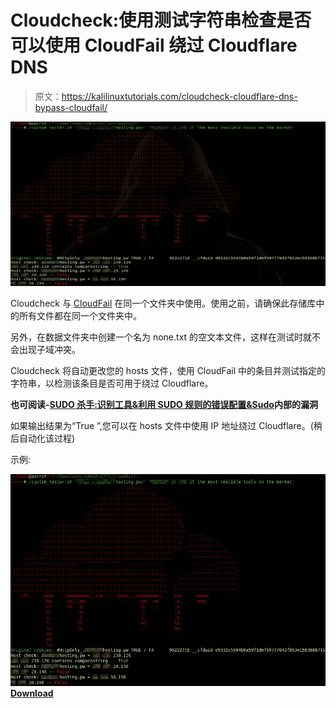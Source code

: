 # Cloudcheck:使用测试字符串检查是否可以使用 CloudFail 绕过 Cloudflare DNS

> 原文：<https://kalilinuxtutorials.com/cloudcheck-cloudflare-dns-bypass-cloudfail/>

[![Cloudcheck : Checks Using A Test String If A Cloudflare DNS Bypass Is Possible Using CloudFail](img//543017479d6ca50609491ff378a43a86.png "Cloudcheck : Checks Using A Test String If A Cloudflare DNS Bypass Is Possible Using CloudFail")](https://1.bp.blogspot.com/-fvlfcJBmIVE/XT9RNhQtb-I/AAAAAAAABko/hJTajLUTaaAu70E5N0LMkrZlo1O1CIcoQCLcBGAs/s1600/Cloudcheck%25281%2529.png)

Cloudcheck 与 [CloudFail](https://github.com/m0rtem/CloudFail) 在同一个文件夹中使用。使用之前，请确保此存储库中的所有文件都在同一个文件夹中。

另外，在数据文件夹中创建一个名为 none.txt 的空文本文件，这样在测试时就不会出现子域冲突。

Cloudcheck 将自动更改您的 hosts 文件，使用 CloudFail 中的条目并测试指定的字符串，以检测该条目是否可用于绕过 Cloudflare。

**也可阅读-[SUDO 杀手:识别工具&利用 SUDO 规则的错误配置&Sudo](https://kalilinuxtutorials.com/sudo-killer-misconfigurations-vulnerabilities/)内部的漏洞**

如果输出结果为“True ”,您可以在 hosts 文件中使用 IP 地址绕过 Cloudflare。(稍后自动化该过程)

示例:

![](img//22f5626ba815ebe2191727cfeee4b96b.png)[**Download**](https://github.com/ANK1036Official/Cloudcheck)